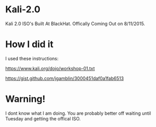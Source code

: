 # Kali-2.0
Kali 2.0 ISO's Built At BlackHat.  Offically Coming Out on 8/11/2015.

# How I did it

I used these instructions:

https://www.kali.org/dojo/workshop-01.txt

https://gist.github.com/jgamblin/3000451daf0a1fab6513

# Warning!

I dont know what I am doing. You are probably better off waiting until Tuesday and getting the offical ISO.

